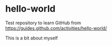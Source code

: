 # hello-world
Test repository to learn GitHub from https://guides.github.com/activities/hello-world/

This is a bit about myself
